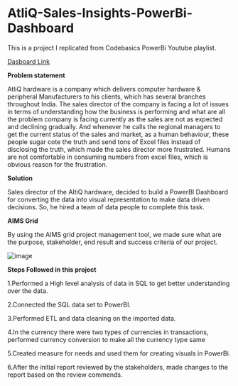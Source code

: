 # AtliQ-Sales-Insights-PowerBi-Dashboard
This is a project I replicated from Codebasics PowerBi Youtube playlist. 

[Dasboard Link](https://www.novypro.com/project/sales-insight-in-power-bi)

**Problem statement**

AtliQ hardware is a company which delivers computer hardware & peripheral Manufacturers to his clients, which has several branches throughout India. The sales director of the company is facing a lot of issues in terms of understanding how the business is performing and what are all the problem company is facing currently as the sales are not as expected and declining gradually. And whenever he calls the regional managers to get the current status of the sales and market, as a human behaviour, these people sugar cote the truth and send tons of Excel files instead of disclosing the truth, which made the sales director more frustrated. Humans are not comfortable in consuming numbers from excel files, which is obvious reason for the frustration.

**Solution**

Sales director of the AltiQ hardware, decided to build a PowerBI Dashboard for converting the data into visual representation to make data driven decisions. So, he hired a team of data people to complete this task.

**AIMS Grid**

By using the AIMS grid project management tool, we made sure what are the purpose, stakeholder, end result and success criteria of our project.

![image](https://user-images.githubusercontent.com/110317063/196059139-69cf6952-d5e2-44fe-baec-818d78acc1d5.png)

**Steps Followed in this project**

1.Performed a High level analysis of data in SQL to get better understanding over the data.

2.Connected the SQL data set to PowerBI.

3.Performed ETL and data cleaning on the imported data.

4.In the currency there were two types of currencies in transactions, performed currency conversion to make all the currency type same

5.Created measure for needs and used them for creating visuals in PowerBi.

6.After the initial report reviewed by the stakeholders, made changes to the report based on the review commends.
